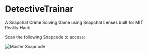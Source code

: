# DetectiveTrainar
A Snapchat Crime Solving Game using Snapchat Lenses built for MIT Reality Hack

Scan the following Snapcode to access:


![Master Snapcode](https://i.imgur.com/L0M0UzI.png)

